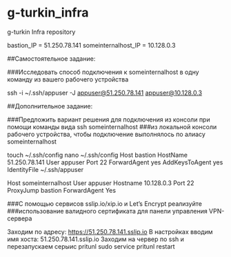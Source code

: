 # g-turkin_infra
g-turkin Infra repository

bastion_IP = 51.250.78.141
someinternalhost_IP = 10.128.0.3

##Самостоятельное задание:

###Исследовать способ подключения к someinternalhost в одну команду из вашего рабочего устройства

ssh -i ~/.ssh/appuser -J appuser@51.250.78.141 appuser@10.128.0.3

##Дополнительное задание:

###Предложить вариант решения для подключения из консоли при помощи команды вида ssh someinternalhost
###из локальной консоли рабочего устройства, чтобы подключение выполнялось по алиасу someinternalhost

touch  ~/.ssh/config
nano ~/.ssh/config
Host bastion
  HostName 51.250.78.141
  User appuser
  Port 22
  ForwardAgent yes
  AddKeysToAgent yes
  IdentityFile ~/.ssh/appuser

Host someinternalhost
  User appuser
  Hostname 10.128.0.3
  Port 22
  ProxyJump bastion
  ForwardAgent Yes

###С помощью сервисов sslip.io/xip.io и Let’s Encrypt реализуйте
###использование валидного сертификата для панели управления VPN-сервера

Заходим по адресу: https://51.250.78.141.sslip.io
В настройках вводим имя хоста: 51.250.78.141.sslip.io
Заходим на червер по ssh и перезапускаем серыис pritunl
sudo service pritunl restart

